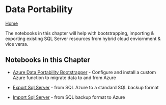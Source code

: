 # Data Portability 
[Home](../readme.md)

The notebooks in this chapter will help with bootstrapping, importing & exporting existing SQL Server resources from hybrid cloud enviornment & vice versa.

## Notebooks in this Chapter
- [Azure Data Portability Bootstrapper](bootstrap.ipynb) - Configure and install a custom Azure function to migrate data to and from Azure

- [Export Sql Server](export-sql-server.ipynb) - from SQL Azure to a standard SQL backup format

- [Import Sql Server](import-sql-server.ipynb) - from SQL backup format to Azure